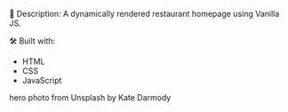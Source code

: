 📝 Description: A dynamically rendered restaurant homepage using Vanilla JS.


🛠️ Built with:

- HTML
- CSS
- JavaScript

hero photo from Unsplash by Kate Darmody
